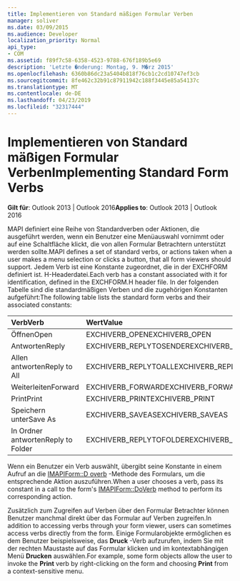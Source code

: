 ```yaml
---
title: Implementieren von Standard mäßigen Formular Verben
manager: soliver
ms.date: 03/09/2015
ms.audience: Developer
localization_priority: Normal
api_type:
- COM
ms.assetid: f89f7c58-6358-4523-9788-676f189b5e69
description: 'Letzte �nderung: Montag, 9. M�rz 2015'
ms.openlocfilehash: 6360b86dc23a5404b818f76cb1c2cd10747ef3cb
ms.sourcegitcommit: 8fe462c32b91c87911942c188f3445e85a54137c
ms.translationtype: MT
ms.contentlocale: de-DE
ms.lasthandoff: 04/23/2019
ms.locfileid: "32317444"
---
```

# <a name="implementing-standard-form-verbs"></a><span data-ttu-id="5ce3a-103">Implementieren von Standard mäßigen Formular Verben</span><span class="sxs-lookup"><span data-stu-id="5ce3a-103">Implementing Standard Form Verbs</span></span>

  
  
<span data-ttu-id="5ce3a-104">**Gilt für**: Outlook 2013 | Outlook 2016</span><span class="sxs-lookup"><span data-stu-id="5ce3a-104">**Applies to**: Outlook 2013 | Outlook 2016</span></span> 
  
<span data-ttu-id="5ce3a-105">MAPI definiert eine Reihe von Standardverben oder Aktionen, die ausgeführt werden, wenn ein Benutzer eine Menüauswahl vornimmt oder auf eine Schaltfläche klickt, die von allen Formular Betrachtern unterstützt werden sollte.</span><span class="sxs-lookup"><span data-stu-id="5ce3a-105">MAPI defines a set of standard verbs, or actions taken when a user makes a menu selection or clicks a button, that all form viewers should support.</span></span> <span data-ttu-id="5ce3a-106">Jedem Verb ist eine Konstante zugeordnet, die in der EXCHFORM definiert ist. H-Headerdatei.</span><span class="sxs-lookup"><span data-stu-id="5ce3a-106">Each verb has a constant associated with it for identification, defined in the EXCHFORM.H header file.</span></span> <span data-ttu-id="5ce3a-107">In der folgenden Tabelle sind die standardmäßigen Verben und die zugehörigen Konstanten aufgeführt:</span><span class="sxs-lookup"><span data-stu-id="5ce3a-107">The following table lists the standard form verbs and their associated constants:</span></span>
  
|<span data-ttu-id="5ce3a-108">**Verb**</span><span class="sxs-lookup"><span data-stu-id="5ce3a-108">**Verb**</span></span>|<span data-ttu-id="5ce3a-109">**Wert**</span><span class="sxs-lookup"><span data-stu-id="5ce3a-109">**Value**</span></span>|
|:-----|:-----|
|<span data-ttu-id="5ce3a-110">Öffnen</span><span class="sxs-lookup"><span data-stu-id="5ce3a-110">Open</span></span>  <br/> |<span data-ttu-id="5ce3a-111">EXCHIVERB_OPEN</span><span class="sxs-lookup"><span data-stu-id="5ce3a-111">EXCHIVERB_OPEN</span></span>  <br/> |
|<span data-ttu-id="5ce3a-112">Antworten</span><span class="sxs-lookup"><span data-stu-id="5ce3a-112">Reply</span></span>  <br/> |<span data-ttu-id="5ce3a-113">EXCHIVERB_REPLYTOSENDER</span><span class="sxs-lookup"><span data-stu-id="5ce3a-113">EXCHIVERB_REPLYTOSENDER</span></span>  <br/> |
|<span data-ttu-id="5ce3a-114">Allen antworten</span><span class="sxs-lookup"><span data-stu-id="5ce3a-114">Reply to All</span></span>  <br/> |<span data-ttu-id="5ce3a-115">EXCHIVERB_REPLYTOALL</span><span class="sxs-lookup"><span data-stu-id="5ce3a-115">EXCHIVERB_REPLYTOALL</span></span>  <br/> |
|<span data-ttu-id="5ce3a-116">Weiterleiten</span><span class="sxs-lookup"><span data-stu-id="5ce3a-116">Forward</span></span>  <br/> |<span data-ttu-id="5ce3a-117">EXCHIVERB_FORWARD</span><span class="sxs-lookup"><span data-stu-id="5ce3a-117">EXCHIVERB_FORWARD</span></span>  <br/> |
|<span data-ttu-id="5ce3a-118">Print</span><span class="sxs-lookup"><span data-stu-id="5ce3a-118">Print</span></span>  <br/> |<span data-ttu-id="5ce3a-119">EXCHIVERB_PRINT</span><span class="sxs-lookup"><span data-stu-id="5ce3a-119">EXCHIVERB_PRINT</span></span>  <br/> |
|<span data-ttu-id="5ce3a-120">Speichern unter</span><span class="sxs-lookup"><span data-stu-id="5ce3a-120">Save As</span></span>  <br/> |<span data-ttu-id="5ce3a-121">EXCHIVERB_SAVEAS</span><span class="sxs-lookup"><span data-stu-id="5ce3a-121">EXCHIVERB_SAVEAS</span></span>  <br/> |
|<span data-ttu-id="5ce3a-122">In Ordner antworten</span><span class="sxs-lookup"><span data-stu-id="5ce3a-122">Reply to Folder</span></span>  <br/> |<span data-ttu-id="5ce3a-123">EXCHIVERB_REPLYTOFOLDER</span><span class="sxs-lookup"><span data-stu-id="5ce3a-123">EXCHIVERB_REPLYTOFOLDER</span></span>  <br/> |
   
<span data-ttu-id="5ce3a-124">Wenn ein Benutzer ein Verb auswählt, übergibt seine Konstante in einem Aufruf an die [IMAPIForm::D overb](imapiform-doverb.md) -Methode des Formulars, um die entsprechende Aktion auszuführen.</span><span class="sxs-lookup"><span data-stu-id="5ce3a-124">When a user chooses a verb, pass its constant in a call to the form's [IMAPIForm::DoVerb](imapiform-doverb.md) method to perform its corresponding action.</span></span> 
  
<span data-ttu-id="5ce3a-125">Zusätzlich zum Zugreifen auf Verben über den Formular Betrachter können Benutzer manchmal direkt über das Formular auf Verben zugreifen.</span><span class="sxs-lookup"><span data-stu-id="5ce3a-125">In addition to accessing verbs through your form viewer, users can sometimes access verbs directly from the form.</span></span> <span data-ttu-id="5ce3a-126">Einige Formularobjekte ermöglichen es dem Benutzer beispielsweise, das **Druck** -Verb aufzurufen, indem Sie mit der rechten Maustaste auf das Formular klicken und im kontextabhängigen Menü **Drucken** auswählen.</span><span class="sxs-lookup"><span data-stu-id="5ce3a-126">For example, some form objects allow the user to invoke the **Print** verb by right-clicking on the form and choosing **Print** from a context-sensitive menu.</span></span> 
  

